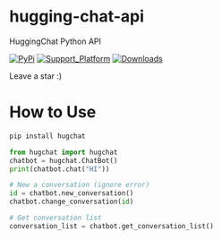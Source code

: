 # hugging-chat-api
HuggingChat Python API

[![PyPi](https://img.shields.io/pypi/v/hugchat.svg)](https://pypi.python.org/pypi/hugchat)
[![Support_Platform](https://img.shields.io/pypi/pyversions/hugchat)](https://pypi.python.org/pypi/hugchat)
[![Downloads](https://static.pepy.tech/badge/hugchat)](https://pypi.python.org/pypi/hugchat)

Leave a star :)

# How to Use
```bash
pip install hugchat
```

```py
from hugchat import hugchat
chatbot = hugchat.ChatBot()
print(chatbot.chat("HI"))

# New a conversation (ignore error)
id = chatbot.new_conversation()
chatbot.change_conversation(id)

# Get conversation list
conversation_list = chatbot.get_conversation_list()
```

